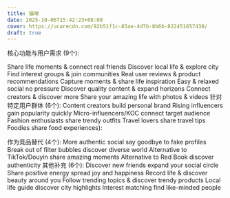 ```yaml
---
title: 猫咪
date: 2025-10-06T15:42:23+08:00
cover: https://ucarecdn.com/92b51f1c-83ae-4d7b-8b6b-822451657430/
draft: true
---
```

核心功能与用户需求 (9个):

Share life moments & connect real friends
Discover local life & explore city
Find interest groups & join communities
Real user reviews & product recommendations
Capture moments & share life inspiration
Easy & relaxed social no pressure
Discover quality content & expand horizons
Connect creators & discover more
Share your amazing life with photos & videos
针对特定用户群体 (6个):
Content creators build personal brand
Rising influencers gain popularity quickly
Micro-influencers/KOC connect target audience
Fashion enthusiasts share trendy outfits
Travel lovers share travel tips
Foodies share food experiences):

作为竞品替代 (4个):
More authentic social say goodbye to fake profiles
Break out of filter bubbles discover diverse world
Alternative to TikTok/Douyin share amazing moments
Alternative to Red Book discover authenticity
其他补充 (6个):
Discover new friends expand your social circle
Share positive energy spread joy and happiness
Record life & discover beauty around you
Follow trending topics & discover trendy products
Local life guide discover city highlights
Interest matching find like-minded people